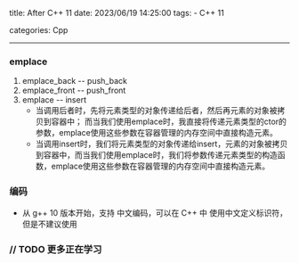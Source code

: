 title: After C++ 11
date: 2023/06/19 14:25:00
tags: 
    - C++ 11

categories: Cpp

---
### emplace
1. emplace_back -- push_back
2. emplace_front -- push_front
3. emplace -- insert
	- 当调用后者时，先将元素类型的对象传递给后者，然后再元素的对象被拷贝到容器中；
	而当我们使用emplace时，我直接将传递元素类型的ctor的参数，emplace使用这些参数在容器管理的内存空间中直接构造元素。
	- 当调用insert时，我们将元素类型的对象传递给insert，元素的对象被拷贝到容器中，而当我们使用emplace时，我们将参数传递元素类型的构造函数，emplace使用这些参数在容器管理的内存空间中直接构造元素。

### 编码
- 从 g++ 10 版本开始，支持 中文编码，可以在 C++ 中 使用中文定义标识符，但是不建议使用

### // TODO 更多正在学习


